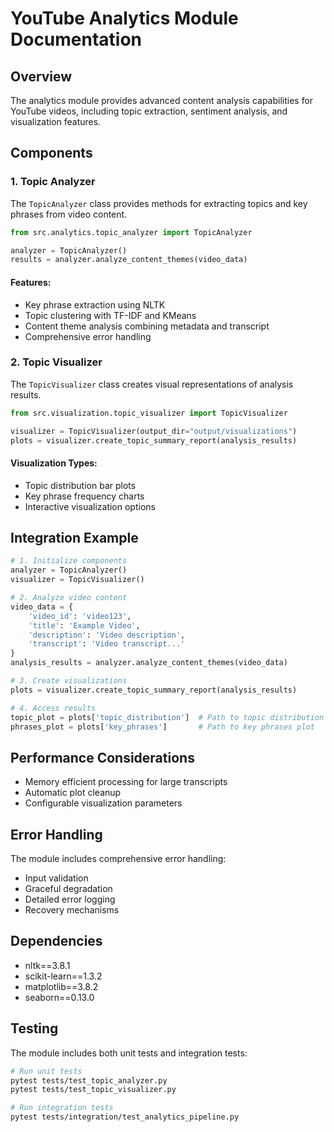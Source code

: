 # YouTube Analytics Module Documentation

## Overview
The analytics module provides advanced content analysis capabilities for YouTube videos, including topic extraction, sentiment analysis, and visualization features.

## Components

### 1. Topic Analyzer
The `TopicAnalyzer` class provides methods for extracting topics and key phrases from video content.

```python
from src.analytics.topic_analyzer import TopicAnalyzer

analyzer = TopicAnalyzer()
results = analyzer.analyze_content_themes(video_data)
```

#### Features:
- Key phrase extraction using NLTK
- Topic clustering with TF-IDF and KMeans
- Content theme analysis combining metadata and transcript
- Comprehensive error handling

### 2. Topic Visualizer
The `TopicVisualizer` class creates visual representations of analysis results.

```python
from src.visualization.topic_visualizer import TopicVisualizer

visualizer = TopicVisualizer(output_dir="output/visualizations")
plots = visualizer.create_topic_summary_report(analysis_results)
```

#### Visualization Types:
- Topic distribution bar plots
- Key phrase frequency charts
- Interactive visualization options

## Integration Example

```python
# 1. Initialize components
analyzer = TopicAnalyzer()
visualizer = TopicVisualizer()

# 2. Analyze video content
video_data = {
    'video_id': 'video123',
    'title': 'Example Video',
    'description': 'Video description',
    'transcript': 'Video transcript...'
}
analysis_results = analyzer.analyze_content_themes(video_data)

# 3. Create visualizations
plots = visualizer.create_topic_summary_report(analysis_results)

# 4. Access results
topic_plot = plots['topic_distribution']  # Path to topic distribution plot
phrases_plot = plots['key_phrases']       # Path to key phrases plot
```

## Performance Considerations
- Memory efficient processing for large transcripts
- Automatic plot cleanup
- Configurable visualization parameters

## Error Handling
The module includes comprehensive error handling:
- Input validation
- Graceful degradation
- Detailed error logging
- Recovery mechanisms

## Dependencies
- nltk==3.8.1
- scikit-learn==1.3.2
- matplotlib==3.8.2
- seaborn==0.13.0

## Testing
The module includes both unit tests and integration tests:
```bash
# Run unit tests
pytest tests/test_topic_analyzer.py
pytest tests/test_topic_visualizer.py

# Run integration tests
pytest tests/integration/test_analytics_pipeline.py
```

